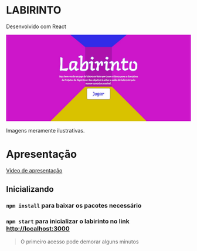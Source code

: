 # LABIRINTO

Desenvolvido com React

![Foto da tela inicial do Labirinto](./public/labirinto.jpg)

Imagens meramente ilustrativas.

# Apresentação

[Vídeo de apresentação](https://youtu.be/PtG6DuonR3o)

## Inicializando

### `npm install` para baixar os pacotes necessário

### `npm start` para inicializar o labirinto no link [http://localhost:3000](http://localhost:3000)

> O primeiro acesso pode demorar alguns minutos
